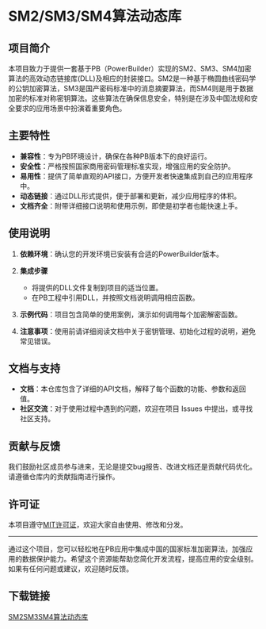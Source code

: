 # SM2/SM3/SM4算法动态库

## 项目简介

本项目致力于提供一套基于PB（PowerBuilder）实现的SM2、SM3、SM4加密算法的高效动态链接库(DLL)及相应的封装接口。SM2是一种基于椭圆曲线密码学的公钥加密算法，SM3是国产密码标准中的消息摘要算法，而SM4则是用于数据加密的标准对称密钥算法。这些算法在确保信息安全，特别是在涉及中国法规和安全要求的应用场景中扮演着重要角色。

## 主要特性

- **兼容性**：专为PB环境设计，确保在各种PB版本下的良好运行。
- **安全性**：严格按照国家商用密码管理标准实现，增强应用的安全防护。
- **易用性**：提供了简单直观的API接口，方便开发者快速集成到自己的应用程序中。
- **动态链接**：通过DLL形式提供，便于部署和更新，减少应用程序的体积。
- **文档齐全**：附带详细接口说明和使用示例，即使是初学者也能快速上手。

## 使用说明

1. **依赖环境**：确认您的开发环境已安装有合适的PowerBuilder版本。
   
2. **集成步骤**
   - 将提供的DLL文件复制到项目的适当位置。
   - 在PB工程中引用DLL，并按照文档说明调用相应函数。

3. **示例代码**：项目包含简单的使用案例，演示如何调用每个加密解密函数。

4. **注意事项**：使用前请详细阅读文档中关于密钥管理、初始化过程的说明，避免常见错误。

## 文档与支持

- **文档**：本仓库包含了详细的API文档，解释了每个函数的功能、参数和返回值。
- **社区交流**：对于使用过程中遇到的问题，欢迎在项目 Issues 中提出，或寻找社区支持。

## 贡献与反馈

我们鼓励社区成员参与进来，无论是提交bug报告、改进文档还是贡献代码优化。请遵循仓库内的贡献指南进行操作。

## 许可证

本项目遵守[MIT许可证](LICENSE)，欢迎大家自由使用、修改和分发。

---

通过这个项目，您可以轻松地在PB应用中集成中国的国家标准加密算法，加强应用的数据保护能力。希望这个资源能帮助您简化开发流程，提高应用的安全级别。如果有任何问题或建议，欢迎随时反馈。

## 下载链接

[SM2SM3SM4算法动态库](https://pan.quark.cn/s/59a203320287)